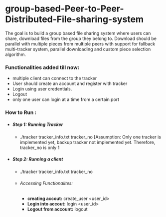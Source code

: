 # group-based-Peer-to-Peer-Distributed-File-sharing-system
The goal is to build a group based file sharing system where users can share, download files from the group they belong to. Download should be parallel with multiple pieces from multiple peers with support for fallback multi-tracker system, parallel downloading and custom piece selection algorithm.


### Functionalities added till now:
  * multiple client can connect to the tracker
  * User should create an account and register with tracker
  * Login using user credentials.
  * Logout
  * only one user can login at a time from a certain port

### How to Run :
  * ##### Step 1: Running Tracker
      * ./tracker tracker_info.txt tracker_no  [Assumption: Only one tracker is implemented yet, backup tracker not implemented yet. Therefore, tracker_no is only 1
  
  * ##### Step 2: Running a client
      * ./tracker tracker_info.txt tracker_no
      * ###### Accessing Functionalites:
          * **creating accout:** create_user <user_id> <passwd>
          * **Login into accout:** login <user_id> <passwd>
          * **Logout from account:** logout
